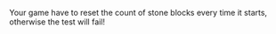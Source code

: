 Your game have to reset the count of stone blocks every time it starts, otherwise the test will fail!
